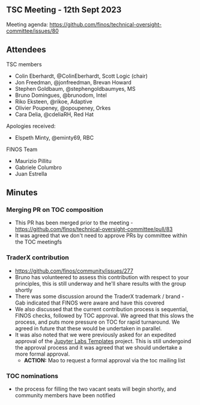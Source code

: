 ## TSC Meeting - 12th Sept 2023

Meeting agenda: https://github.com/finos/technical-oversight-committee/issues/80

## Attendees

TSC members
 - Colin Eberhardt, @ColinEberhardt, Scott Logic (chair)
 - Jon Freedman, @jonfreedman, Brevan Howard 
 - Stephen Goldbaum, @stephengoldbaumyes, MS
 - Bruno Domingues, @brunodom, Intel
 - Riko Eksteen, @rikoe, Adaptive
 - Olivier Poupeney, @opoupeney, Orkes
 - Cara Delia, @cdeliaRH, Red Hat

Apologies received:
 - Elspeth Minty, @eminty69, RBC

FINOS Team
 - Maurizio Pillitu
 - Gabriele Columbro
 - Juan Estrella

## Minutes

### Merging PR on TOC composition

 - This PR has been merged prior to the meeting - https://github.com/finos/technical-oversight-committee/pull/83 
 - It was agreed that we don't need to approve PRs by committee within the TOC meetingfs

### TraderX contribution

 - https://github.com/finos/community/issues/277
 - Bruno has volunteered to assess this contribution with respect to your principles, this is still underway and he'll share results with the group shortly
 - There was some discussion around the TraderX trademark / brand - Gab indicated that FINOS were aware and have this covered
 - We also discussed that the current contribution process is sequential, FINOS checks, followed by TOC approval. We agreed that this slows the process, and puts more pressure on TOC for rapid turnaround. We agreed in future that these would be undertaken in parallel.
 - It was also noted that we were previously asked for an expedited approval of the [Jupyter Labs Templates](https://github.com/finos/community/issues/215) project. This is still undergoind the approval process and it was agreed that we should undertake a more formal approval.
   - **ACTION:** Mao to request a formal approval via the toc mailing list

### TOC nominations

 - the process for filling the two vacant seats will begin shortly, and community members have been notified